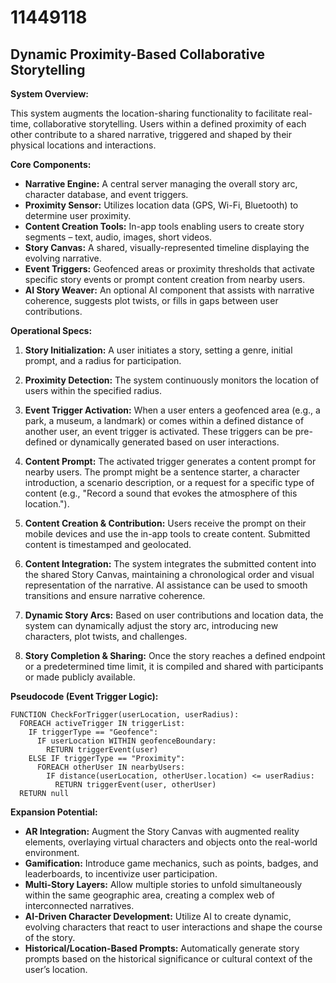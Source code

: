 # 11449118

## Dynamic Proximity-Based Collaborative Storytelling

**System Overview:**

This system augments the location-sharing functionality to facilitate real-time, collaborative storytelling. Users within a defined proximity of each other contribute to a shared narrative, triggered and shaped by their physical locations and interactions.

**Core Components:**

*   **Narrative Engine:** A central server managing the overall story arc, character database, and event triggers.
*   **Proximity Sensor:** Utilizes location data (GPS, Wi-Fi, Bluetooth) to determine user proximity.
*   **Content Creation Tools:** In-app tools enabling users to create story segments – text, audio, images, short videos.
*   **Story Canvas:** A shared, visually-represented timeline displaying the evolving narrative.
*   **Event Triggers:**  Geofenced areas or proximity thresholds that activate specific story events or prompt content creation from nearby users.
*   **AI Story Weaver:**  An optional AI component that assists with narrative coherence, suggests plot twists, or fills in gaps between user contributions.

**Operational Specs:**

1.  **Story Initialization:** A user initiates a story, setting a genre, initial prompt, and a radius for participation.

2.  **Proximity Detection:** The system continuously monitors the location of users within the specified radius.

3.  **Event Trigger Activation:** When a user enters a geofenced area (e.g., a park, a museum, a landmark) or comes within a defined distance of another user, an event trigger is activated.  These triggers can be pre-defined or dynamically generated based on user interactions.

4.  **Content Prompt:** The activated trigger generates a content prompt for nearby users. The prompt might be a sentence starter, a character introduction, a scenario description, or a request for a specific type of content (e.g., "Record a sound that evokes the atmosphere of this location.").

5.  **Content Creation & Contribution:** Users receive the prompt on their mobile devices and use the in-app tools to create content.  Submitted content is timestamped and geolocated.

6.  **Content Integration:** The system integrates the submitted content into the shared Story Canvas, maintaining a chronological order and visual representation of the narrative.  AI assistance can be used to smooth transitions and ensure narrative coherence.

7.  **Dynamic Story Arcs:** Based on user contributions and location data, the system can dynamically adjust the story arc, introducing new characters, plot twists, and challenges.

8.  **Story Completion & Sharing:** Once the story reaches a defined endpoint or a predetermined time limit, it is compiled and shared with participants or made publicly available.

**Pseudocode (Event Trigger Logic):**

```
FUNCTION CheckForTrigger(userLocation, userRadius):
  FOREACH activeTrigger IN triggerList:
    IF triggerType == "Geofence":
      IF userLocation WITHIN geofenceBoundary:
        RETURN triggerEvent(user)
    ELSE IF triggerType == "Proximity":
      FOREACH otherUser IN nearbyUsers:
        IF distance(userLocation, otherUser.location) <= userRadius:
          RETURN triggerEvent(user, otherUser)
  RETURN null
```

**Expansion Potential:**

*   **AR Integration:**  Augment the Story Canvas with augmented reality elements, overlaying virtual characters and objects onto the real-world environment.
*   **Gamification:**  Introduce game mechanics, such as points, badges, and leaderboards, to incentivize user participation.
*   **Multi-Story Layers:**  Allow multiple stories to unfold simultaneously within the same geographic area, creating a complex web of interconnected narratives.
*   **AI-Driven Character Development:**  Utilize AI to create dynamic, evolving characters that react to user interactions and shape the course of the story.
*   **Historical/Location-Based Prompts:**  Automatically generate story prompts based on the historical significance or cultural context of the user’s location.